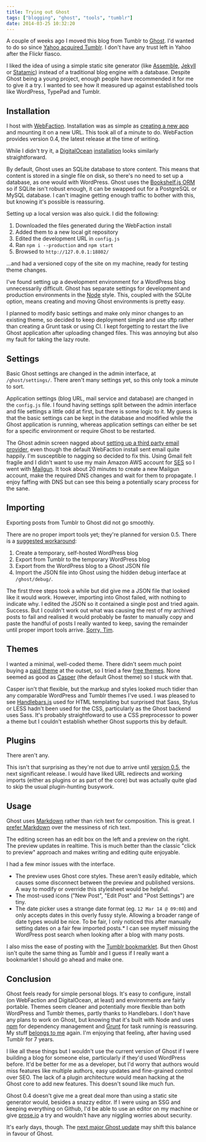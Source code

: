```yaml
---
title: Trying out Ghost
tags: ["blogging", "ghost", "tools", "tumblr"]
date: 2014-03-25 10:32:20
---
```


A couple of weeks ago I moved this blog from Tumblr to [Ghost](https://ghost.org/). I'd wanted to do so since [Yahoo acquired Tumblr](http://www.theguardian.com/technology/2013/may/20/yahoo-tumblr-david-karp-marissa-mayer). I don't have any trust left in Yahoo after the Flickr fiasco.

I liked the idea of using a simple static site generator (like [Assemble](http://assemble.io/), [Jekyll](http://jekyllrb.com/) or [Statamic](http://www.statamic.com/)) instead of a traditional blog engine with a database. Despite Ghost being a young project, enough people have recommended it for me to give it a try. I wanted to see how it measured up against established tools like WordPress, TypePad and Tumblr.

## Installation

I host with [WebFaction](http://www.webfaction.com/?affiliate=angl). Installation was as simple as [creating a new app](https://blog.webfaction.com/2013/10/new-one-click-installers-node-js-and-ghost/) and mounting it on a new URL. This took all of a minute to do. WebFaction provides version 0.4, the latest release at the time of writing.

While I didn't try it, a [DigitalOcean](https://www.digitalocean.com/?refcode=9e9d47677a54) [installation](https://www.digitalocean.com/community/articles/how-to-use-the-digitalocean-ghost-application) looks similarly straightforward.

By default, Ghost uses an SQLite database to store content. This means that content is stored in a single file on disk, so there's no need to set up a database, as one would with WordPress. Ghost uses the [Bookshelf.js ORM](https://ghost.org/forum/installation/959-why-sqlite/) so if SQLite isn't robust enough, it can be swapped out for a PostgreSQL or MySQL database. I can't imagine getting enough traffic to bother with this, but knowing it's possible is reassuring.

Setting up a local version was also quick. I did the following:

1. Downloaded the files generated during the WebFaction install
2. Added them to a new local git repository
3. Edited the development URL in `config.js`
4. Ran `npm i --production` and `npm start`
5. Browsed to `http://127.0.0.1:18802/`

…and had a versioned copy of the site on my machine, ready for testing theme changes.

I've found setting up a development environment for a WordPress blog unnecessarily difficult. Ghost has separate settings for development and production environments in the [Node](http://nodejs.org/) style. This, coupled with the SQLite option, means creating and moving Ghost environments is pretty easy.

I planned to modify basic settings and make only minor changes to an existing theme, so decided to keep deployment simple and use sftp rather than creating a Grunt task or using CI. I kept forgetting to restart the live Ghost application after uploading changed files. This was annoying but also my fault for taking the lazy route.

## Settings

Basic Ghost settings are changed in the admin interface, at `/ghost/settings/`. There aren't many settings yet, so this only took a minute to sort.

Application settings (blog URL, mail service and database) are changed in the `config.js` file. I found having settings split between the admin interface and file settings a little odd at first, but there is some logic to it. My guess is that the basic settings can be kept in the database and modified while the Ghost application is running, whereas application settings can either be set for a specific environment or require Ghost to be restarted.

The Ghost admin screen nagged about [setting up a third party email provider](http://docs.ghost.org/mail/), even though the default WebFaction install sent email quite happily. I'm susceptible to nagging so decided to fix this. Using Gmail felt fragile and I didn't want to use my main Amazon AWS account for [SES](https://aws.amazon.com/ses/) so I went with [Mailgun](https://mailgun.com/). It took about 20 minutes to create a new Mailgun account, make the required DNS changes and wait for them to propagate. I enjoy faffing with DNS but can see this being a potentially scary process for the sane.

## Importing

Exporting posts from Tumblr to Ghost did not go smoothly.

There are no proper import tools yet; they're planned for version 0.5\. There is a [suggested workaround](http://www.ghostforbeginners.com/how-to-import-blog-posts-from-tumblr-to-ghost/):

1. Create a temporary, self-hosted WordPress blog
2. Export from Tumblr to the temporary WordPress blog
3. Export from the WordPress blog to a Ghost JSON file
4. Import the JSON file into Ghost using the hidden debug interface at `/ghost/debug/`.

The first three steps took a while but did give me a JSON file that looked like it would work. However, importing into Ghost failed, with nothing to indicate why. I edited the JSON so it contained a single post and tried again. Success. But I couldn't work out what was causing the rest of my archived posts to fail and realised it would probably be faster to manually copy and paste the handful of posts I really wanted to keep, saving the remainder until proper import tools arrive. [Sorry, Tim](http://www.w3.org/Provider/Style/URI.html).

## Themes

I wanted a minimal, well-coded theme. There didn't seem much point buying a [paid theme](http://marketplace.ghost.org/themes/paid/) at the outset, so I tried a few [free themes](http://marketplace.ghost.org/themes/free/). None seemed as good as [Casper](https://github.com/TryGhost/Casper) (the default Ghost theme) so I stuck with that.

Casper isn't that flexible, but the markup and styles looked much tidier than any comparable WordPress and Tumblr themes I've used. I was pleased to see [Handlebars.js](http://handlebarsjs.com/) used for HTML templating but surprised that Sass, Stylus or LESS hadn't been used for the CSS, particularly as the Ghost backend uses Sass. It's probably straightfoward to use a CSS preprocessor to power a theme but I couldn't establish whether Ghost supports this by default.

## Plugins

There aren't any.

This isn't that surprising as they're not due to arrive until [version 0.5](https://github.com/TryGhost/Ghost/wiki/Roadmap), the next significant release. I would have liked URL redirects and working imports (either as plugins or as part of the core) but was actually quite glad to skip the usual plugin-hunting busywork.

## Usage

Ghost uses [Markdown](http://docs.ghost.org/usage/writing/) rather than rich text for composition. This is great. I [prefer Markdown](http://brettterpstra.com/2011/08/31/why-markdown-a-two-minute-explanation/) over the messiness of rich text.

The editing screen has an edit box on the left and a preview on the right. The preview updates in realtime. This is much better than the classic "click to preview" approach and makes writing and editing quite enjoyable.

I had a few minor issues with the interface.

- The preview uses Ghost core styles. These aren't easily editable, which causes some disconnect between the preview and published versions. A way to modify or override this stylesheet would be helpful.
- The most-used icons ("New Post", "Edit Post" and "Post Settings") are tiny.
- The date picker uses a strange date format (eg. `12 Mar 14 @ 09:08`) and only accepts dates in this overly fussy style. Allowing a broader range of date types would be nice. To be fair, I only noticed this after manually setting dates on a fair few imported posts.\* I can see myself missing the WordPress post search when looking after a blog with many posts.

I also miss the ease of posting with the [Tumblr bookmarklet](https://www.tumblr.com/apps). But then Ghost isn't quite the same thing as Tumblr and I guess if I really want a bookmarklet I should go ahead and make one.

## Conclusion

Ghost feels ready for simple personal blogs. It's easy to configure, install (on WebFaction and DigitalOcean, at least) and environments are fairly portable. Themes seem cleaner and potentially more flexible than both WordPress and Tumblr themes, partly thanks to Handlebars. I don't have any plans to work on Ghost, but knowing that it's built with Node and uses [npm](https://www.npmjs.org/) for dependency management and [Grunt](http://gruntjs.com/) for task running is reassuring. My stuff [belongs to me](http://indiewebcamp.com/) again. I'm enjoying that feeling, after having used Tumblr for 7 years.

I like all these things but I wouldn't use the current version of Ghost if I were building a blog for someone else, particularly if they'd used WordPress before. It'd be better for me as a developer, but I'd worry that authors would miss features like multiple authors, easy updates and fine-grained control over SEO. The lack of a plugin architecture would mean hacking at the Ghost core to add new features. This doesn't sound like much fun.

Ghost 0.4 doesn't give me a great deal more than using a static site generator would, besides a snazzy editor. If I were using an SSG and keeping everything on Github, I'd be able to use an editor on my machine or give [prose.io](http://prose.io/) a try and wouldn't have any niggling worries about security.

It's early days, though. The [next major Ghost update](https://github.com/TryGhost/Ghost/wiki/Roadmap) may shift this balance in favour of Ghost.
